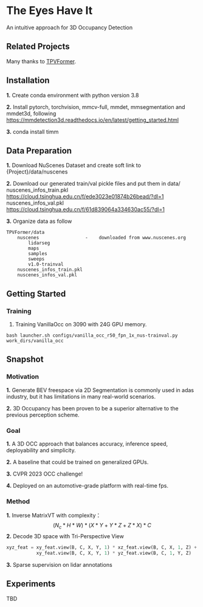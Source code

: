 # The Eyes Have It
An intuitive approach for 3D Occupancy Detection
## Related Projects
Many thanks to [TPVFormer](https://github.com/wzzheng/TPVFormer).
## Installation
**1.** Create conda environment with python version 3.8

**2.** Install pytorch, torchvision, mmcv-full, mmdet, mmsegmentation and mmdet3d, following https://mmdetection3d.readthedocs.io/en/latest/getting_started.html

**3.** conda install timm

## Data Preparation
**1.** Download NuScenes Dataset and create soft link to {Project}/data/nuscenes

**2.** Download our generated train/val pickle files and put them in data/ nuscenes_infos_train.pkl https://cloud.tsinghua.edu.cn/f/ede3023e01874b26bead/?dl=1 nuscenes_infos_val.pkl https://cloud.tsinghua.edu.cn/f/61d839064a334630ac55/?dl=1

**3.** Organize data as follow
```
TPVFormer/data
    nuscenes                 -    downloaded from www.nuscenes.org
        lidarseg
        maps
        samples
        sweeps
        v1.0-trainval
    nuscenes_infos_train.pkl
    nuscenes_infos_val.pkl
```
## Getting Started
### Training
1. Training VanillaOcc on 3090 with 24G GPU memory.
```
bash launcher.sh configs/vanilla_occ_r50_fpn_1x_nus-trainval.py work_dirs/vanilla_occ
```

## Snapshot
### Motivation
**1.** Generate BEV freespace via 2D Segmentation is commonly used in adas industry, but it has limitations in many real-world scenarios.

**2.** 3D Occupancy has been proven to be a superior alternative to the previous perception scheme.
### Goal
**1.** A 3D OCC approach that balances accuracy, inference speed, deployability and simplicity.

**2.** A baseline that could be trained on generalized GPUs.

**3.** CVPR 2023 OCC challenge!

**4.** Deployed on an automotive-grade platform with real-time fps.
### Method
**1.** Inverse MatrixVT with complexity：
$$(N_c * H * W) * (X * Y + Y * Z + Z * X) * C$$
**2.** Decode 3D space with Tri-Perspective View
```Python
xyz_feat = xy_feat.view(B, C, X, Y, 1) * xz_feat.view(B, C, X, 1, Z) + \
           xy_feat.view(B, C, X, Y, 1) * yz_feat.view(B, C, 1, Y, Z)
```
**3.** Sparse supervision on lidar annotations
## Experiments
TBD
